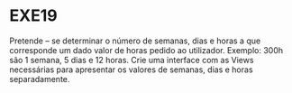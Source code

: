 # EXE19
Pretende – se determinar o número de semanas, dias e horas a que corresponde um dado valor de horas pedido ao utilizador. Exemplo: 300h são 1 semana, 5 dias e 12 horas. Crie uma interface com as Views necessárias para apresentar os valores de semanas, dias e horas separadamente.
